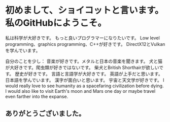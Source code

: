 # 初めまして、ショイコットと言います。私のGitHubにようこそ。

私は科学が大好きです。
もっと良いプログラマーになりたいです。
Low level programming、graphics programming、C++が好きです。
DirectX12とVulkanを学んでいます。

自分のことを少し：
音楽が好きです。メタルと日本の音楽を聞きます。
犬と猫が大好きです。爬虫類が好きではないです。
柴犬とBritish Shorthairが欲しいです。
歴史が好きです。
言語と言語学が大好きです。
英語が上手だと思います。
日本語を学んでいます。
漢字が面白いと思います。
宇宙と天文学が好きです。
I would really love to see humanity as a spacefaring civilization before dying.
I would also like to visit Earth's moon and Mars one day or maybe travel even farther into the expanse.

## ありがとうございました。
<!--
**razerx100/razerx100** is a ✨ _special_ ✨ repository because its `README.md` (this file) appears on your GitHub profile.

Here are some ideas to get you started:

- 🔭 I’m currently working on ...
- 🌱 I’m currently learning ...
- 👯 I’m looking to collaborate on ...
- 🤔 I’m looking for help with ...
- 💬 Ask me about ...
- 📫 How to reach me: ...
- 😄 Pronouns: ...
- ⚡ Fun fact: ...
-->
